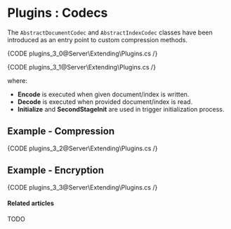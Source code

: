 # Plugins : Codecs

The `AbstractDocumentCodec` and `AbstractIndexCodec` classes have been introduced as an entry point to custom compression methods.

{CODE plugins_3_0@Server\Extending\Plugins.cs /}

{CODE plugins_3_1@Server\Extending\Plugins.cs /}

where:   
* **Encode** is executed when given document/index is written.   
* **Decode** is executed when provided document/index is read.    
* **Initialize** and **SecondStageInit** are used in trigger initialization process.   

## Example - Compression

{CODE plugins_3_2@Server\Extending\Plugins.cs /}

## Example - Encryption

{CODE plugins_3_3@Server\Extending\Plugins.cs /}

#### Related articles

TODO